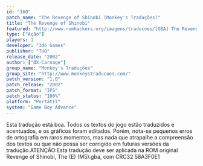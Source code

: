```yaml
---
id: "160"
patch_name: "The Revenge of Shinobi (Monkey's Traduções)"
title: "The Revenge of Shinobi"
featured: "http://www.romhackers.org/imagens/traducoes/[GBA] The Revenge of Shinobi - Monkey's Traduções - 1.png"
type: ["Ação"]
players: 1
developer: "3d6 Games"
publisher: "THQ"
release_date: "2002"
author: ["ØX-Carnage"]
group_name: "Monkey's Traduções"
group_site: "http://www.monkeystraducoes.com/"
patch_version: "1.0"
patch_release: "2002"
patch_format: "IPS"
patch_status: "100%"
platform: "Portátil"
system: "Game Boy Advance"
---
```


Esta tradução está boa. Todos os textos do jogo estão traduzidos e acentuados, e os gráficos foram editados. Porém, nota-se pequenos erros de ortografia em raros momentos, mas nada que atrapalhe a compreensão dos textos ou que não possa ser corrigido em futuras versões da tradução.ATENÇÃO:Esta tradução deve ser aplicada na ROM original Revenge of Shinobi, The (E) (M5).gba, com CRC32 58A3F0E1